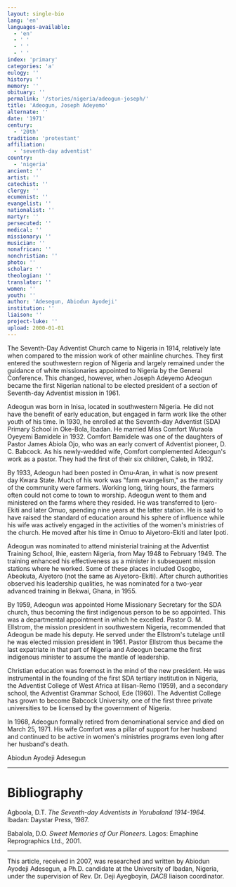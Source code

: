 ```yaml
---
layout: single-bio
lang: 'en'
languages-available:
  - 'en'
  - ' '
  - ' '
  - ' '
index: 'primary'
categories: 'a'
eulogy: ''
history: ''
memory: ''
obituary: ''
permalink: '/stories/nigeria/adeogun-joseph/'
title: 'Adeogun, Joseph Adeyemo'
alternate: ''
date: '1971'
century:
  - '20th'
tradition: 'protestant'
affiliation:
  - 'seventh-day adventist'
country:
  - 'nigeria'
ancient: ''
artist: ''
catechist: ''
clergy: ''
ecumenist: ''
evangelist: ''
nationalist: ''
martyr: ''
persecuted: ''
medical: ''
missionary: ''
musician: ''
nonafrican: ''
nonchristian: ''
photo: ''
scholar: ''
theologian: ''
translator: ''
women: ''
youth: ''
author: 'Adesegun, Abiodun Ayodeji'
institution: ''
liaison: ''
project-luke: ''
upload: 2000-01-01
---
```



The Seventh-Day Adventist Church came to Nigeria in 1914, relatively late when compared to the mission work of other mainline churches.  They first entered the southwestern region of Nigeria and largely remained under the guidance of white missionaries appointed to Nigeria by the General Conference.  This changed, however, when Joseph Adeyemo Adeogun became the first Nigerian national to be elected president of a section of Seventh-day Adventist mission in 1961.

Adeogun was born in Inisa, located in southwestern Nigeria. He did not have the benefit of early education, but engaged in farm work like the other youth of his time. In 1930, he enrolled at the Seventh-day Adventist (SDA) Primary School in Oke-Bola, Ibadan. He married Miss Comfort Wuraola Oyeyemi Bamidele in 1932. Comfort Bamidele was one of the daughters of Pastor James Abiola Ojo, who was an early convert of Adventist pioneer, D. C. Babcock. As his newly-wedded wife, Comfort complemented Adeogun's work as a pastor. They had the first of their six children, Caleb, in 1932.

By 1933, Adeogun had been posted in Omu-Aran, in what is now present day Kwara State. Much of his work was "farm evangelism," as the majority of the community were farmers. Working long, tiring hours, the farmers often could not come to town to worship.  Adeogun went to them and ministered on the farms where they resided. He was transferred to Ijero-Ekiti and later Omuo, spending nine years at the latter station. He is said to have raised the standard of education around his sphere of influence while his wife was actively engaged in the activities of the women's ministries of the church. He moved after his time in Omuo to Aiyetoro-Ekiti and later Ipoti.

Adeogun was nominated to attend ministerial training at the Adventist Training School, Ihie, eastern Nigeria, from May 1948 to February 1949. The training enhanced his effectiveness as a minister in subsequent mission stations where he worked. Some of these places included Osogbo, Abeokuta, Aiyetoro (not the same as Aiyetoro-Ekiti). After church authorities observed his leadership qualities, he was nominated for a two-year advanced training in Bekwai, Ghana, in 1955.

By 1959, Adeogun was appointed Home Missionary Secretary for the SDA church, thus becoming the first indigenous person to be so appointed. This was a departmental appointment in which he excelled. Pastor G. M. Ellstrom, the mission president in southwestern Nigeria, recommended that Adeogun be made his deputy. He served under the Ellstrom's tutelage until he was elected mission president in 1961. Pastor Ellstrom thus became the last expatriate in that part of Nigeria and Adeogun became the first indigenous minister to assume the mantle of leadership.

Christian education was foremost in the mind of the new president. He was instrumental in the founding of the first SDA tertiary institution in Nigeria, the Adventist College of West Africa at Ilisan-Remo (1959), and a secondary school, the Adventist Grammar School, Ede (1960). The Adventist College has grown to become Babcock University, one of the first three private universities to be licensed by the government of Nigeria.

In 1968, Adeogun formally retired from denominational service and died on March 25, 1971.  His wife Comfort was a pillar of support for her husband and continued to be active in women's ministries programs even long after her husband's death.

Abiodun Ayodeji Adesegun

---

# Bibliography

Agboola, D.T. *The Seventh-day Adventists in Yorubaland 1914-1964*. Ibadan: Daystar Press, 1987.

Babalola, D.O. *Sweet Memories of Our Pioneers*. Lagos: Emaphine Reprographics Ltd., 2001.

---

This article, received in 2007, was researched and written by Abiodun Ayodeji Adesegun, a Ph.D. candidate at the University of Ibadan, Nigeria, under the supervision of Rev. Dr. Deji Ayegboyin, *DACB* liaison coordinator.